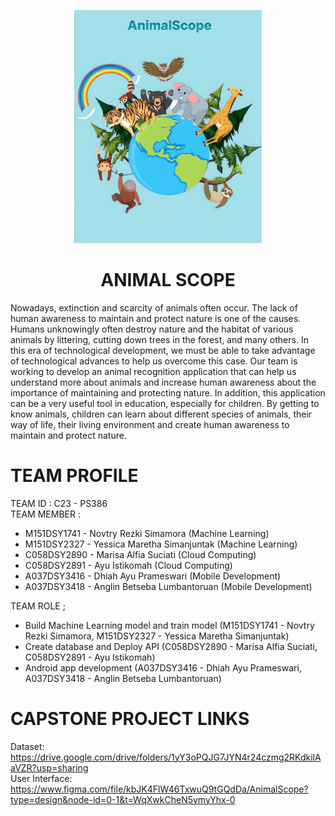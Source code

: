 <p align="center">
  <img src="AnimalScope.jpeg" alt="Landscape" width="300">
</p>


<h1 align="center">ANIMAL SCOPE</h1>

Nowadays, extinction and scarcity of animals often occur. The lack of human awareness to maintain and protect nature is one of the causes. Humans unknowingly often destroy nature and the habitat of various animals by littering, cutting down trees in the forest, and many others. In this era of technological development, we must be able to take advantage of technological advances to help us overcome this case. Our team is working to develop an animal recognition application that can help us understand more about animals and increase human awareness about the importance of maintaining and protecting nature. In addition, this application can be a very useful tool in education, especially for children. By getting to know animals, children can learn about different species of animals, their way of life, their living environment and create human awareness to maintain and protect nature.

# TEAM PROFILE
TEAM ID : C23 - PS386  
TEAM MEMBER : 
* M151DSY1741 - Novtry Rezki Simamora (Machine Learning)
* M151DSY2327 - Yessica Maretha Simanjuntak (Machine Learning)
* C058DSY2890 - Marisa Alfia Suciati (Cloud Computing)
* C058DSY2891 - Ayu Istikomah (Cloud Computing)
* A037DSY3416 - Dhiah Ayu Prameswari (Mobile Development)
* A037DSY3418 - Anglin Betseba Lumbantoruan (Mobile Development)

TEAM ROLE ;
* Build Machine Learning model and train model (M151DSY1741 - Novtry Rezki Simamora, M151DSY2327 - Yessica Maretha Simanjuntak) 
* Create database and Deploy API (C058DSY2890 - Marisa Alfia Suciati, C058DSY2891 - Ayu Istikomah)
* Android app development (A037DSY3416 - Dhiah Ayu Prameswari,  A037DSY3418 - Anglin Betseba Lumbantoruan)

# CAPSTONE PROJECT LINKS
Dataset: 
https://drive.google.com/drive/folders/1yY3oPQJG7JYN4r24czmg2RKdkilAaVZR?usp=sharing   
User Interface: 
https://www.figma.com/file/kbJK4FlW46TxwuQ9tGQdDa/AnimalScope?type=design&node-id=0-1&t=WqXwkCheN5ymyYhx-0
